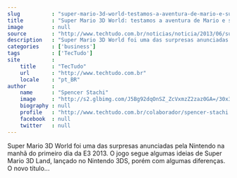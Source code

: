 ```yaml
---
slug          : "super-mario-3d-world-testamos-a-aventura-de-mario-e-sua-turma-para-wii-u"
title         : "Super Mario 3D World: testamos a aventura de Mario e sua turma para Wii U"
image         : null
source        : "http://www.techtudo.com.br/noticias/noticia/2013/06/super-mario-3d-world-testamos-aventura-de-mario-e-sua-turma-para-wii-u.html"
description   : "Super Mario 3D World foi uma das surpresas anunciadas pela Nintendo na manhã do primeiro dia da E3 2013. O jogo segue algumas ideias de Super Mario 3D Land, lançado no Nintendo 3DS, porém com algumas diferenças. O novo título..."
categories    : ['business']
tags          : ['TecTudo']
site          :
    title     : "TecTudo"
    url       : "http://www.techtudo.com.br"
    locale    : "pt_BR"
author        :
    name      : "Spencer Stachi"
    image     : "http://s2.glbimg.com/J5Bg92dqOnSZ_ZcVxmzZ2zaz0GA=/30x30/s2.glbimg.com/8OqdaT3AhpApE9Mp41gywwS3Niw=/140x140/s.glbimg.com/po/tt2/f/original/2013/11/12/spencer_techtudo.jpg"
    biography : null
    profile   : "http://www.techtudo.com.br/colaborador/spencer-stachi.html"
    facebook  : null
    twitter   : null
---
```


Super Mario 3D World foi uma das surpresas anunciadas pela Nintendo na manhã do primeiro dia da E3 2013. O jogo segue algumas ideias de Super Mario 3D Land, lançado no Nintendo 3DS, porém com algumas diferenças. O novo título...
